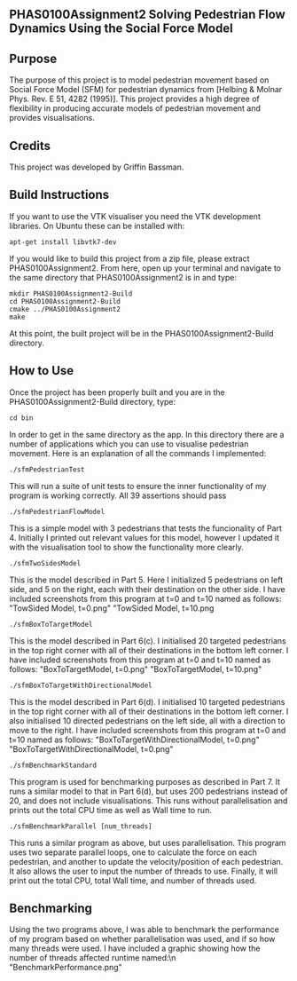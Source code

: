 PHAS0100Assignment2 Solving Pedestrian Flow Dynamics Using the Social Force Model
------------------

Purpose
-------

The purpose of this project is to model pedestrian movement based on Social Force Model (SFM) for pedestrian dynamics from [Helbing & Molnar Phys. Rev. E 51, 4282 (1995)]. This project provides a high degree of flexibility in producing accurate models of pedestrian movement and provides visualisations.

Credits
-------

This project was developed by Griffin Bassman.

Build Instructions
------------------
If you want to use the VTK visualiser you need the VTK development libraries. On Ubuntu these can be installed with:
``` shell
apt-get install libvtk7-dev
```
If you would like to build this project from a zip file, please extract PHAS0100Assignment2. From here, open up your terminal and navigate to the same directory that PHAS0100Assignment2 is in and type:

```
mkdir PHAS0100Assignment2-Build
cd PHAS0100Assignment2-Build
cmake ../PHAS0100Assignment2
make
```

At this point, the built project will be in the PHAS0100Assignment2-Build directory.

How to Use
------------------

Once the project has been properly built and you are in the PHAS0100Assignment2-Build directory, type:
```
cd bin
```
In order to get in the same directory as the app. In this directory there are a number of applications which you can use to visualise pedestrian movement. Here is an explanation of all the commands I implemented:
```
./sfmPedestrianTest
```
This will run a suite of unit tests to ensure the inner functionality of my program is working correctly. All 39 assertions should pass
```
./sfmPedestrianFlowModel
```
This is a simple model with 3 pedestrians that tests the funcionality of Part 4. Initially I printed out relevant values for this model, however I updated it with the visualisation tool to show the functionality more clearly.
```
./sfmTwoSidesModel
```
This is the model described in Part 5. Here I initialized 5 pedestrians on left side, and 5 on the right, each with their destination on the other side. I have included screenshots from this program at t=0 and t=10 named as follows:
"TowSided Model, t=0.png"
"TowSided Model, t=10.png
```
./sfmBoxToTargetModel
```
This is the model described in Part 6(c). I initialised 20 targeted pedestrians in the top right corner with all of their destinations in the bottom left corner. I have included screenshots from this program at t=0 and t=10 named as follows:
"BoxToTargetModel, t=0.png"
"BoxToTargetModel, t=10.png"
```
./sfmBoxToTargetWithDirectionalModel
```
This is the model described in Part 6(d). I initialised 10 targeted pedestrians in the top right corner with all of their destinations in the bottom left corner. I also initialised 10 directed pedestrians on the left side, all with a direction to move to the right. I have included screenshots from this program at t=0 and t=10 named as follows:
"BoxToTargetWithDirectionalModel, t=0.png"
"BoxToTargetWithDirectionalModel, t=0.png"
```
./sfmBenchmarkStandard
```
This program is used for benchmarking purposes as described in Part 7. It runs a similar model to that in Part 6(d), but uses 200 pedestrians instead of 20, and does not include visualisations. This runs without parallelisation and prints out the total CPU time as well as Wall time to run.
```
./sfmBenchmarkParallel [num_threads]
```
This runs a similar program as above, but uses parallelisation. This program uses two separate parallel loops, one to calculate the force on each pedestrian, and another to update the velocity/position of each pedestrian. It also allows the user to input the number of threads to use. Finally, it will print out the total CPU, total Wall time, and number of threads used.

Benchmarking
------------------

Using the two programs above, I was able to benchmark the performance of my program based on whether parallelisation was used, and if so how many threads were used. I have included a graphic showing how the number of threads affected runtime named:\n
"BenchmarkPerformance.png"
